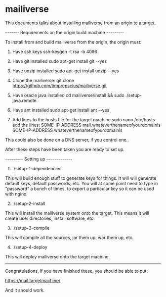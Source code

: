 mailiverse
==========

This documents talks about installing mailiverse from an origin to a target.

------- Requirements on the origin build machine ---------

To install from and build mailiverse from the origin, the origin must:

1. Have ssh keys
ssh-keygen -t rsa -b 4096

2. Have git installed
sudo apt-get install git --yes

3. Have unzip installed
sudo apt-get install unzip --yes

4. Clone the mailiverse:
git clone https://github.com/timprepscius/mailiverse.git

5. Have oracle java installed
cd mailiverse/install && sudo ./setup-java.remote

6. Have ant installed
sudo apt-get install ant --yes

7.  Add lines to the hosts file for the target machine
sudo nano /etc/hosts
add the lines:
SOME-IP-ADDRESS mail.whateverthenameofyourdomainis
SOME-IP-ADDRESS whateverthenameofyourdomainis

This could also be done on a DNS server, if you control one..



After these steps have been taken you are ready to set up.




--------- Setting up -------------

1. ./setup-1-dependencies

This will build enough stuff to generate keys for things.
It will will generate default keys, default passwords, etc.
You will at some point need to type in "password" a bunch of times, to export a particular
key so it can be used with nginx.

2. ./setup-2-install

This will install the mailiverse system onto the target.
This means it will create user directories, install software, etc.


3. ./setup-3-compile

This will compile all the sources, jar them up, war them up, etc.


4. ./setup-4-deploy

This will deploy mailiverse onto the target machine.


---------

Congratulations, if you have finished these, you should be able to put:

https://mail.targetmachine/

And it should work.
